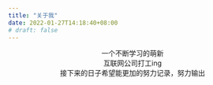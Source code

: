 ```yaml
---
title: "关于我"
date: 2022-01-27T14:18:40+08:00
# draft: false
---
```


<center>一个不断学习的萌新</center>

<center>互联网公司打工ing</center>

<center>接下来的日子希望能更加的努力记录，努力输出</center>